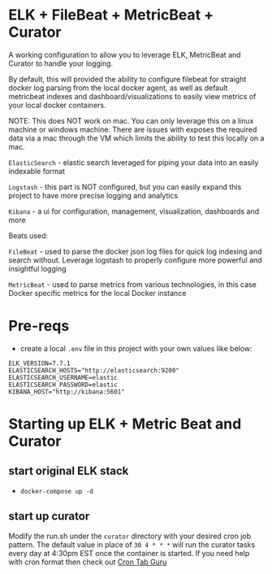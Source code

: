 # ELK + FileBeat + MetricBeat + Curator
A working configuration to allow you to leverage ELK, MetricBeat and Curator to handle your logging.

By default, this will provided the ability to configure filebeat for straight docker log parsing from the local docker agent, as well as default metricbeat indexes and dashboard/visualizations to easily view metrics of your local docker containers.

NOTE: This does NOT work on mac.  You can only leverage this on a linux machine or windows machine.  There are issues with exposes the required data via a mac through the VM which limits the ability to test this locally on a mac.

`ElasticSearch` - elastic search leveraged for piping your data into an easily indexable format

`Logstash` - this part is NOT configured, but you can easily expand this project to have more precise logging and analytics

`Kibana` - a ui for configuration, management, visualization, dashboards and more

Beats used:

`FileBeat` - used to parse the docker json log files for quick log indexing and search without.  Leverage logstash to properly configure more powerful and insightful logging

`MetricBeat` - used to parse metrics from various technologies, in this case Docker specific metrics for the local Docker instance

# Pre-reqs

- create a local `.env` file in this project with your own values like below:

```
ELK_VERSION=7.7.1
ELASTICSEARCH_HOSTS="http://elasticsearch:9200"
ELASTICSEARCH_USERNAME=elastic
ELASTICSEARCH_PASSWORD=elastic
KIBANA_HOST="http://kibana:5601"
```

# Starting up ELK + Metric Beat and Curator

## start original ELK stack

- `docker-compose up -d`

## start up curator

Modify the run.sh under the `curator` directory with your desired cron job pattern.  The default value in place of `30 4 * * *` will run the curator tasks every day at 4:30pm EST once the container is started.  If you need help with cron format then check out [Cron Tab Guru](https://crontab.guru/)